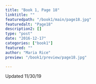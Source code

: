 ```yaml
---
title: "Book 1, Page 18"
linktitle: ""
featuredpath: "/book1/main/page18.jpg"
featuredalt: "Page18"
description2: []
type: "post"
date: "2016-12-17"
categories: ["book1"]
featured: ""
author: "Maria Rice"
preview: "/book1/preview/page18.jpg"

---
```


Updated 11/30/19

